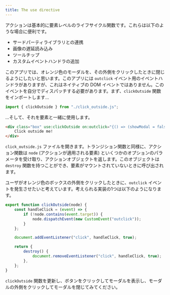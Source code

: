 ```yaml
---
title: The use directive
---
```


アクションは基本的に要素レベルのライフサイクル関数です。これらは以下のような場合に便利です。

- サードパーティライブラリとの連携
- 画像の遅延読み込み
- ツールチップ
- カスタムイベントハンドラの追加

このアプリでは、オレンジ色のモーダルを、その外側をクリックしたときに閉じるようにしたいと思います。このアプリには `outclick` イベント用のイベントハンドラがありますが、これはネイティブの DOM イベントではありません。このイベントを自分でディスパッチする必要があります。まず、`clickOutside` 関数をインポートします…

```js
import { clickOutside } from "./click_outside.js";
```

…そして、それを要素と一緒に使用します。

```html
<div class="box" use:clickOutside on:outclick="{() => (showModal = false)}">
	Click outside me!
</div>
```

`click_outside.js` ファイルを開きます。トランジション関数と同様に、アクション関数は `node` (アクションが適用される要素) といくつかのオプションのパラメータを受け取り、アクションオブジェクトを返します。このオブジェクトは `destroy` 関数を持つことができ、要素がマウントされていないときに呼び出されます。

ユーザがオレンジ色のボックスの外側をクリックしたときに、`outclick` イベントを発生させたいと考えています。考えられる実装の1つは以下のようになります。

```js
export function clickOutside(node) {
	const handleClick = (event) => {
		if (!node.contains(event.target)) {
			node.dispatchEvent(new CustomEvent("outclick"));
		}
	};

	document.addEventListener("click", handleClick, true);

	return {
		destroy() {
			document.removeEventListener("click", handleClick, true);
		},
	};
}
```

`clickOutside` 関数を更新し、ボタンをクリックしてモーダルを表示し、モーダルの外側をクリックしてモーダルを閉じてみてください。
